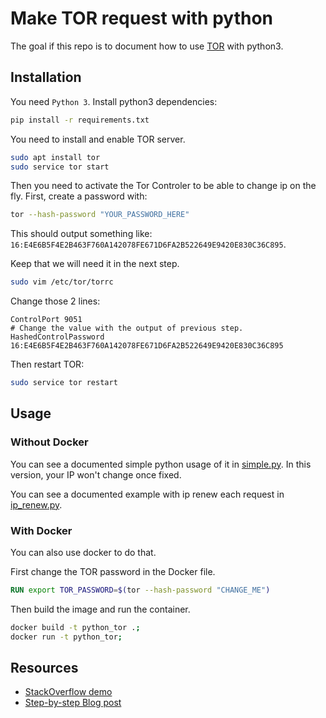 # Make TOR request with python
The goal if this repo is to document how to use [TOR](https://www.torproject.org/) with python3.


## Installation
You need `Python 3`.
Install python3 dependencies:
```bash
pip install -r requirements.txt
```
You need to install and enable TOR server.
```bash
sudo apt install tor
sudo service tor start
```

Then you need to activate the Tor Controler to be able to change ip on the fly.
First, create a password with:
```bash
tor --hash-password "YOUR_PASSWORD_HERE"
```
This should output something like: `16:E4E6B5F4E2B463F760A142078FE671D6FA2B522649E9420E830C36C895`. 

Keep that we will need it in the next step.

```bash
sudo vim /etc/tor/torrc
```

Change those 2 lines:

```
ControlPort 9051
# Change the value with the output of previous step.
HashedControlPassword 16:E4E6B5F4E2B463F760A142078FE671D6FA2B522649E9420E830C36C895
```

Then restart TOR:

```bash
sudo service tor restart
```

## Usage
### Without Docker
You can see a documented simple python usage of it in [simple.py](./simple.py).
In this version, your IP won't change once fixed.

You can see a documented example with ip renew each request in [ip_renew.py](./ip_renew.py).

### With Docker
You can also use docker to do that.

First change the TOR password in the Docker file.

```Dockerfile
RUN export TOR_PASSWORD=$(tor --hash-password "CHANGE_ME") 
```

Then build the image and run the container.
```bash
docker build -t python_tor .;
docker run -t python_tor;
```


## Resources
- [StackOverflow demo](https://stackoverflow.com/questions/28035413/general-socks-server-failure-when-switching-identity-using-stem)
- [Step-by-step Blog post](https://sylvaindurand.org/use-tor-with-python/)